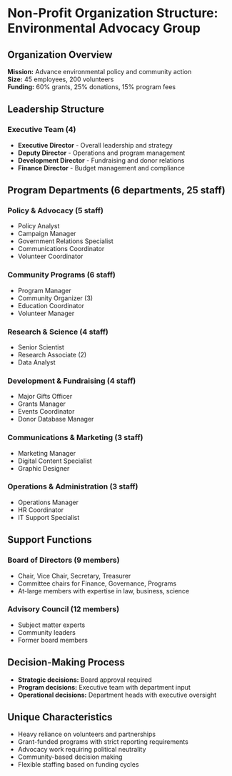 # Non-Profit Organization Structure: Environmental Advocacy Group

## Organization Overview
**Mission:** Advance environmental policy and community action  
**Size:** 45 employees, 200 volunteers  
**Funding:** 60% grants, 25% donations, 15% program fees  

## Leadership Structure

### Executive Team (4)
- **Executive Director** - Overall leadership and strategy  
- **Deputy Director** - Operations and program management  
- **Development Director** - Fundraising and donor relations  
- **Finance Director** - Budget management and compliance  

## Program Departments (6 departments, 25 staff)

### Policy & Advocacy (5 staff)
- Policy Analyst  
- Campaign Manager  
- Government Relations Specialist  
- Communications Coordinator  
- Volunteer Coordinator  

### Community Programs (6 staff)
- Program Manager  
- Community Organizer (3)  
- Education Coordinator  
- Volunteer Manager  

### Research & Science (4 staff)
- Senior Scientist  
- Research Associate (2)  
- Data Analyst  

### Development & Fundraising (4 staff)
- Major Gifts Officer  
- Grants Manager  
- Events Coordinator  
- Donor Database Manager  

### Communications & Marketing (3 staff)
- Marketing Manager  
- Digital Content Specialist  
- Graphic Designer  

### Operations & Administration (3 staff)
- Operations Manager  
- HR Coordinator  
- IT Support Specialist  

## Support Functions

### Board of Directors (9 members)
- Chair, Vice Chair, Secretary, Treasurer  
- Committee chairs for Finance, Governance, Programs  
- At-large members with expertise in law, business, science  

### Advisory Council (12 members)
- Subject matter experts  
- Community leaders  
- Former board members  

## Decision-Making Process
- **Strategic decisions:** Board approval required  
- **Program decisions:** Executive team with department input  
- **Operational decisions:** Department heads with executive oversight  

## Unique Characteristics
- Heavy reliance on volunteers and partnerships  
- Grant-funded programs with strict reporting requirements  
- Advocacy work requiring political neutrality  
- Community-based decision making  
- Flexible staffing based on funding cycles